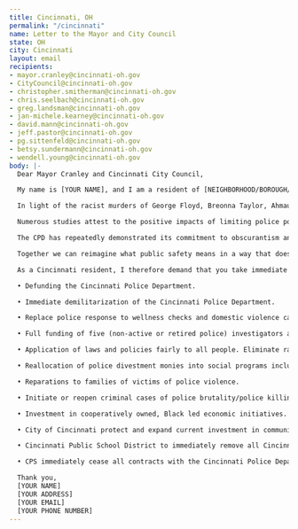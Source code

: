 ```yaml
---
title: Cincinnati, OH
permalink: "/cincinnati"
name: Letter to the Mayor and City Council
state: OH
city: Cincinnati
layout: email
recipients:
- mayor.cranley@cincinnati-oh.gov
- CityCouncil@cincinnati-oh.gov
- christopher.smitherman@cincinnati-oh.gov
- chris.seelbach@cincinnati-oh.gov
- greg.landsman@cincinnati-oh.gov
- jan-michele.kearney@cincinnati-oh.gov
- david.mann@cincinnati-oh.gov
- jeff.pastor@cincinnati-oh.gov
- pg.sittenfeld@cincinnati-oh.gov
- betsy.sundermann@cincinnati-oh.gov
- wendell.young@cincinnati-oh.gov
body: |-
  Dear Mayor Cranley and Cincinnati City Council,

  My name is [YOUR NAME], and I am a resident of [NEIGHBORHOOD/BOROUGH/City]. I am writing to demand that the Cincinnati City Council rewrites the budget to reallocate money away from the police department and reinvest in services to the community instead. Reform is not enough. It is time to fundamentally rethink what public safety means without occupying our cities with militarized forces, and responding to social problems with guns and jails.

  In light of the racist murders of George Floyd, Breonna Taylor, Ahmaud Arbery, Tony McDade, countless other Black people, and Cincinnati's own long history of police violence, I demand to see the reduction of funding for the Cincinnati Police Department (CPD). The fiscal budget allocates around $152 million to the CPD. This money could have a greater use being invested in education, healthcare, fighting food insecurity and homelessness, mental health resources, and countless other community programs at the benefit of Cincinnati's Black and Brown communities. The City Council must take a stand for racial justice by significantly defunding CPD immediately.

  Numerous studies attest to the positive impacts of limiting police power and budgets. In 2018, researchers at New York University found that "in a city of 100,000 people, each new non-profit community organization [led] to a 1.2 percent drop in the homicide rate, a 1 percent decrease in violent crime rate and a 0.7 percent reduction in property crime rate." (https://www.policingproject.org/) Expanding social and economic programs for under-resourced communities leads to an overall decrease in crime. These programs deserve greater investment now and in the future. A separate study in the scientific journal Nature showed that a reduction in "pro-active policing" not only led to a drop in serious crimes, but also to a decrease in serious crime complaints (https://rdcu.be/b4EAp).

  The CPD has repeatedly demonstrated its commitment to obscurantism and a resistance to cooperating with civilian organizations as part of the post-2001 Collaborative Agreement (https://www.citybeat.com/news/news-feature/news/20994414/collaborative-disagreement). However, recent events across the country show that such reform efforts, even if effectively implemented with full transparency, would be insufficient. Minneapolis, for example, was at the forefront of police reform efforts and this did nothing to save the life of George Floyd. New York City had a long-standing statute against police usage of choke-holds and this did not save Eric Garner.

  Together we can reimagine what public safety means in a way that does not necessitate the presence of militarized officers whose solutions to social problems are too often limited to incarceration or violence with tragic consequences. Social problems like crime cannot be incarcerated, shot, tased or beaten into non-existence. In order to live in a more just and safe city we have to address the social inequalities that drive many to commit crimes in the first place - and our city's budget should reflect that as a priority by channeling CPD funds into social services, education and public health programs.

  As a Cincinnati resident, I therefore demand that you take immediate action to ensure the following demands issued by Mass Action for Black Liberation:

  • Defunding the Cincinnati Police Department.

  • Immediate demilitarization of the Cincinnati Police Department.

  • Replace police response to wellness checks and domestic violence calls with a wraparound social work response.

  • Full funding of five (non-active or retired police) investigators at the Citizen’s Complaint Authority

  • Application of laws and policies fairly to all people. Eliminate racial disparity in the criminal-legal system including in arrests, convictions, and sentencing.

  • Reallocation of police divestment monies into social programs including the affordable housing trust fund; with a commitment to housing all Cincinnatians.

  • Reparations to families of victims of police violence.

  • Initiate or reopen criminal cases of police brutality/police killings, including but not limited to: Melvin Murray, Dontez O’Neal, Paul Gaston, Jawari Porter, Quandavier Hicks.

  • Investment in cooperatively owned, Black led economic initiatives.

  • City of Cincinnati protect and expand current investment in community-led health, education, and safety strategies.

  • Cincinnati Public School District to immediately remove all Cincinnati police officers from our schools.

  • CPS immediately cease all contracts with the Cincinnati Police Department.

  Thank you,
  [YOUR NAME]
  [YOUR ADDRESS]
  [YOUR EMAIL]
  [YOUR PHONE NUMBER]
---
```


